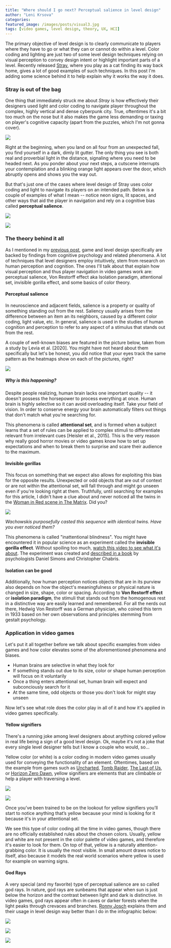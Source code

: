 ```yaml
---
title: "Where should I go next? Perceptual salience in level design"
author: "Leni Krsova"
categories: 
featured_image: /images/posts/visual3.jpg
tags: [video games, level design, theory, UX, HCI]
---
```


The primary objective of level design is to clearly communicate to players where they have to go or what they can or cannot do within a level. Color coding and lighting are just two of some level design techniques relying on visual perception to convey design intent or highlight important parts of a level. Recently released [Stray](https://store.steampowered.com/app/1332010/Stray/), where you play as a cat finding its way back home, gives a lot of good examples of such techniques. In this post I'm adding some science behind it to help explain why it works the way it does.

### Stray is out of the bag
One thing that immediately struck me about *Stray* is how effectively their designers used light and color coding to navigate player throughout the complex, highly vertical and dense cyberpunk city. True, oftentimes it's a bit too much on the nose but it also makes the game less demanding or taxing on player's cognitive capacity (apart from the puzzles, which I'm not gonna cover). 

![](/images/posts/visual1.jpg)

Right at the beginning, when you land on all four from an unexpected fall, you find yourself in a dark, dimly lit gutter. The only thing you see is both real and proverbial light in the distance, signaling where you need to be headed next. As you ponder about your next steps, a cutscene interrupts your contemplation and a blinking orange light appears over the door, which abruptly opens and shows you the way out.

But that's just one of the cases where level design of Stray uses color coding and light to navigate its players on an intended path. Below is a couple of examples of what I mean -- notice neon signs, lit spaces, and other ways that aid the player in navigation and rely on a cognitive bias called **perceptual salience**.

![](/images/posts/visual5.jpg)

![](/images/posts/visual3.jpg)

### The theory behind it all
As I mentioned in my [previous post](https://lenikrsova.github.io/blog/leveldesign-resources), game and level design specifically are backed by findings from cognitive psychology and related phenomena. A lot of techniques that level designers employ intuitively, stem from research on human perception and cognition. The ones I'll talk about that explain how visual perception and thus player navigation in video games work are: perceptual salience, Von Restorff effect aka Isolation paradigm, attentional set, invisible gorilla effect, and some basics of color theory.

#### Perceptual salience
In neuroscience and adjacent fields, salience is a property or quality of something standing out from the rest. Saliency usually arises from the difference between an item an its neighbors, caused by a different color coding, light value, etc. In general, salience is used in the studies of human cognition and perception to refer to any aspect of a stimulus that stands out from the rest.

A couple of well-known biases are featured in the picture below, taken from a study by Levia et al. [2020]. You might have not heard about them specifically but let's be honest, you did notice that your eyes track the same pattern as the heatmaps show on each of the pictures, right? 

![](/images/visual-saliency.png)

##### Why is this happening?
Despite people realizing, human brain lacks one important quality -- it doesn't possess the horsepower to process everything at once. Human brain is highly selective so it can avoid overloading itself. Take your field of vision. In order to conserve energy your brain automatically filters out things that don't match what you're searching for.

This phenomena is called **attentional set**, and is formed when a subject learns that a set of rules can be applied to complex stimuli to differentiate relevant from irrelevant cues [Heisler et al., 2015]. This is the very reason why really good horror movies or video games know how to set up expectations and when to break them to surprise and scare their audience to the maximum. 

#### Invisible gorillas
This focus on something that we expect also allows for exploiting this bias for the opposite results. Unexpected or odd objects that are out of context or are not within the attentional set, will fall through and might go unseen even if you're looking right at them. Truthfully, until searching for examples for this article, I didn't have a clue about and never noticed all the twins in the [Woman in Red scene in The Matrix](https://www.youtube.com/watch?v=IJrjcHx9nDA). Did you?

![](/images/linr.jpg)

*Wachowskis purposefully casted this sequence with identical twins. Have you ever noticed them?*

This phenomena is called "inattentional blindness". You might have encountered it in popular science as an experiment called the **invisible gorilla effect**. Without spoiling too much, [watch this video to see what it's about](https://www.youtube.com/watch?v=vJG698U2Mvo). The experiment was created and [described in a book](https://www.amazon.com/Invisible-Gorilla-How-Intuitions-Deceive/dp/0307459667) by psychologists Daniel Simons and Christopher Chabris. 

#### Isolation can be good
Additionally, how human perception notices objects that are in its purview also depends on how the object's meaningfulness or physical nature is changed in size, shape, color or spacing. According to **Von Restorff effect** or **isolation paradigm**, the stimuli that stands out from the homogenous rest in a distinctive way are easily learned and remembered. For all the nerds out there, Hedwig Von Restorff was a German physician, who coined this term in 1933 based on her own observations and principles stemming from gestalt psychology.

### Application in video games
Let's put it all together before we talk about specific examples from video games and how color elevates some of the aforementioned phenomena and biases. 

* Human brains are selective in what they look for
* If something stands out due to its size, color or shape human perception will focus on it voluntarily
* Once a thing enters attentional set, human brain will expect and subconciously search for it
* At the same time, odd objects or those you don't look for might stay unseen

Now let's see what role does the color play in all of it and how it's applied in video games specifically. 

#### Yellow signifiers
There's a running joke among level designers about anything colored yellow in real life being a sign of a good level design. Ok, maybe it's not a joke that every single level designer tells but I know a couple who would, so...

Yellow color (or white) is a color coding in modern video games usually used for conveying the functionality of an element. Oftentimes, based on the example from games such as [Uncharted](https://en.wikipedia.org/wiki/Uncharted), [Tomb Raider](https://en.wikipedia.org/wiki/Rise_of_the_Tomb_Raider), [The Last of Us](https://en.wikipedia.org/wiki/The_Last_of_Us), or [Horizon Zero Dawn](https://en.wikipedia.org/wiki/Horizon_Zero_Dawn), yellow signifiers are elements that are climbable or help a player with traversing a level.

![](/images/hzd.jpg)

![](/images/uncharted.jpg)

Once you’ve been trained to be on the lookout for yellow signifiers you’ll start to notice anything that’s yellow because your mind is looking for it because it's in your attentional set.

We see this type of color coding all the time in video games, though there are no officially established rules about the chosen colors. Usually, yellow and white are not present in the color palette of video games, and therefore it's easier to look for them. On top of that, yellow is a naturally attention-grabbing color. It is usually the most visible. In small amount draws notice to itself, also because it models the real world scenarios where yellow is used for example on warning signs.

#### God Rays
A very special (and my favorite) type of perceptual salience are so called god rays. In nature, god rays are sunbeams that appear when sun is just below the horizon and the contrast between light and dark is distinctive. In video games, god rays appear often in caves or darker forests when the light peaks through crevaces and branches. [Ronny Josch](https://ronnyjosch.com/level-design-analysis/) explains them and their usage in level design way better than I do in the infographic below:

![](/images/godraysrosch.jpg)



![](/images/posts/visual4.jpg)

![](/images/posts/visual6.jpg)
